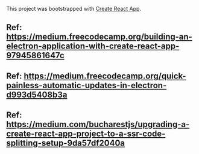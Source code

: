 This project was bootstrapped with [Create React App](https://github.com/facebookincubator/create-react-app).

## Ref: https://medium.freecodecamp.org/building-an-electron-application-with-create-react-app-97945861647c
## Ref: https://medium.freecodecamp.org/quick-painless-automatic-updates-in-electron-d993d5408b3a
## Ref: https://medium.com/bucharestjs/upgrading-a-create-react-app-project-to-a-ssr-code-splitting-setup-9da57df2040a
